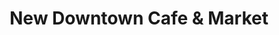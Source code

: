 ---
title: "New Downtown Cafe & Market"
url: /los-angeles/new-downtown-cafe-and-market/
shop: convenience
---